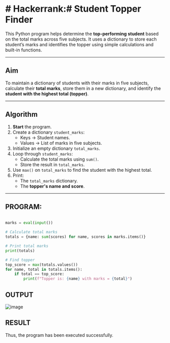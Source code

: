 # #  Hackerrank:#  Student Topper Finder

This Python program helps determine the **top-performing student** based on the total marks across five subjects. It uses a dictionary to store each student’s marks and identifies the topper using simple calculations and built-in functions.

---

##  Aim

To maintain a dictionary of students with their marks in five subjects, calculate their **total marks**, store them in a new dictionary, and identify the **student with the highest total (topper)**.

---

##  Algorithm

1. **Start** the program.
2. Create a dictionary `student_marks`:
   - Keys → Student names.
   - Values → List of marks in five subjects.
3. Initialize an empty dictionary `total_marks`.
4. Loop through `student_marks`:
   - Calculate the total marks using `sum()`.
   - Store the result in `total_marks`.
5. Use `max()` on `total_marks` to find the student with the highest total.
6. Print:
   - The `total_marks` dictionary.
   - The **topper's name and score**.

---

##  PROGRAM:
```python

marks = eval(input())

# Calculate total marks
totals = {name: sum(scores) for name, scores in marks.items()}

# Print total marks
print(totals)

# Find topper
top_score = max(totals.values())
for name, total in totals.items():
    if total == top_score:
        print(f"Topper is: {name} with marks = {total}")

```

## OUTPUT

![image](https://github.com/user-attachments/assets/e5100b36-d12b-4df3-95fd-567791da2f1e)

## RESULT
Thus, the program has been executed successfully.
